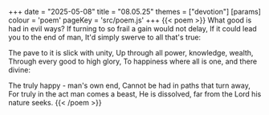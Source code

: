 +++
date = "2025-05-08"
title = "08.05.25"
themes = ["devotion"]
[params]
  colour = 'poem'
  pageKey = 'src/poem.js'
+++
{{< poem >}}
What good is had in evil ways?
If turning to so frail a gain would not delay,
If it could lead you to the end of man,
It'd simply swerve to all that's true:

The pave to it is slick with unity,
Up through all power, knowledge, wealth,
Through every good to high glory,
To happiness where all is one, and there divine:

The truly happy - man's own end,
Cannot be had in paths that turn away,
For truly in the act man comes a beast,
He is dissolved, far from the Lord his nature seeks.
{{< /poem >}}
